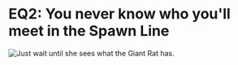 # EQ2: You never know who you'll meet in the Spawn Line

![Just wait until she sees what the Giant Rat has.](http://westkarana.com/wp-content/uploads/2009/04/easymode.jpg "Just wait until she sees what the Giant Rat has.")

